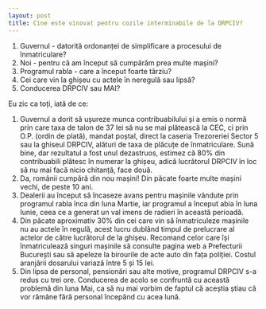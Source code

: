 ```yaml
---
layout: post
title: Cine este vinovat pentru cozile interminabile de la DRPCIV?
---
```


1. Guvernul - datorită ordonanței de simplificare a procesului de înmatriculare?
2. Noi - pentru că am început să cumpărăm prea multe mașini?
3. Programul rabla - care a început foarte târziu?
4. Cei care vin la ghișeu cu actele în neregulă sau lipsă?
5. Conducerea DRPCIV sau MAI?

Eu zic ca toți, iată de ce:
1. Guvernul a dorit să ușureze munca contribuabilului și a emis o normă prin care taxa de talon de 37 lei să nu se mai plătească la CEC, ci prin O.P. (ordin de plată), mandat poștal, direct la caseria Trezoreriei Sector 5 sau la ghiseul DRPCIV, alături de taxa de plăcuțe de înmatriculare. Sună bine, dar rezultatul a fost unul dezastruos, estimez că 80% din contribuabili plătesc în numerar la ghișeu, adică lucrătorul DRPCIV în loc să nu mai facă nicio chitanță, face două.
2. Da, românii cumpără din nou mașini! Din păcate foarte multe mașini vechi, de peste 10 ani.
3. Dealerii au început să încaseze avans pentru mașinile vândute prin programul rabla înca din luna Martie, iar programul a început abia în luna Iunie, ceea ce a generat un val imens de radieri în această perioadă.
4. Din păcate aproximativ 30% din cei care vin să înmatriculeze mașinile nu au actele în regulă, acest lucru dublând timpul de prelucrare al actelor de către lucrătorul de la ghișeu. Recomand celor care își înmatriculează singuri mașinile să consulte pagina web a Prefecturii București sau să apeleze la birourile de acte auto din fața poliției. Costul aranjării dosarului variază între 5 și 15 lei.
5. Din lipsa de personal, pensionări sau alte motive, programul DRPCIV s-a redus cu trei ore. Conducerea de acolo se confruntă cu această problemă din luna Mai, ca să nu mai vorbim de faptul că aceștia știau că vor rămâne fără personal începând cu acea lună.

